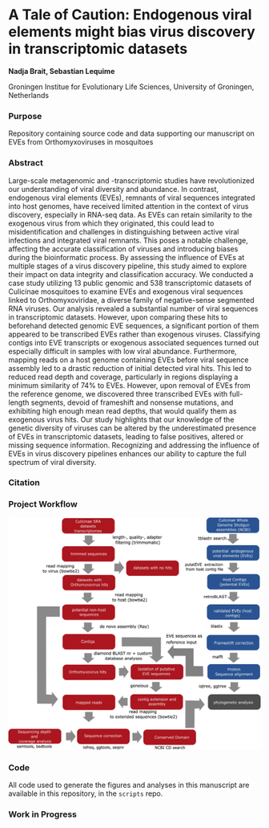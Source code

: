 # A Tale of Caution: Endogenous viral elements might bias virus discovery in transcriptomic datasets

**Nadja Brait, Sebastian Lequime**

Groningen Institue for Evolutionary Life Sciences, University of Groningen, Netherlands

### Purpose 
Repository containing source code and data supporting our manuscript on EVEs from Orthomyxoviruses in mosquitoes

### Abstract
Large-scale metagenomic and -transcriptomic studies have revolutionized our understanding of viral diversity and abundance. In contrast, endogenous viral elements (EVEs), remnants of viral sequences integrated into host genomes, have received limited attention in the context of virus discovery, especially in RNA-seq data. As EVEs can retain similarity to the exogenous virus from which they originated, this could lead to misidentification and challenges in distinguishing between active viral infections and integrated viral remnants. This poses a notable challenge, affecting the accurate classification of viruses and introducing biases during the bioinformatic process. By assessing the influence of EVEs at multiple stages of a virus discovery pipeline, this study aimed to explore their impact on data integrity and classification accuracy. 
We conducted a case study utilizing 13 public genomic and 538 transcriptomic datasets of Culicinae mosquitoes to examine EVEs and exogenous viral sequences linked to Orthomyxoviridae, a diverse family of negative-sense segmented RNA viruses. Our analysis revealed a substantial number of viral sequences in transcriptomic datasets. However, upon comparing these hits to beforehand detected genomic EVE sequences, a significant portion of them appeared to be transcribed EVEs rather than exogenous viruses. Classifying contigs into EVE transcripts or exogenous associated sequences turned out especially difficult in samples with low viral abundance. Furthermore, mapping reads on a host genome containing EVEs before viral sequence assembly led to a drastic reduction of initial detected viral hits. This led to reduced read depth and coverage, particularly in regions displaying a minimum similarity of 74% to EVEs. However, upon removal of EVEs from the reference genome, we discovered three transcribed EVEs with full-length segments, devoid of frameshift and nonsense mutations, and exhibiting high enough mean read depths, that would qualify them as exogenous virus hits. 
Our study highlights that our knowledge of the genetic diversity of viruses can be altered by the underestimated presence of EVEs in transcriptomic datasets, leading to false positives, altered or missing sequence information. Recognizing and addressing the influence of EVEs in virus discovery pipelines enhances our ability to capture the full spectrum of viral diversity.


### Citation

### Project Workflow
![Alt text](/final_workflow.jpg?raw=true "Project workflow")

### Code
All code used to generate the figures and analyses in this manuscript are available in this repository, in the `scripts` repo.

### Work in Progress
